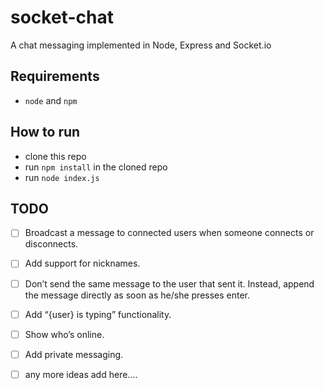 # socket-chat

A chat messaging implemented in Node, Express and Socket.io

## Requirements
- `node` and `npm`

## How to run
- clone this repo
- run `npm install` in the cloned repo
- run `node index.js`


## TODO
 
 - [ ] Broadcast a message to connected users when someone connects or disconnects.






 - [ ] Add support for nicknames.
 - [ ] Don’t send the same message to the user that sent it. Instead, append the message directly as soon as he/she presses enter.
 - [ ] Add “{user} is typing” functionality.
 - [ ] Show who’s online.
 - [ ] Add private messaging.
 - [ ] any more ideas add here....